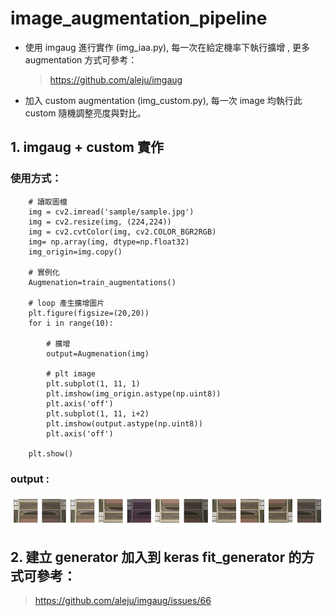 # image_augmentation_pipeline
* 使用 imgaug 進行實作 (img_iaa.py), 每一次在給定機率下執行擴增 , 更多 augmentation 方式可參考：
    > https://github.com/aleju/imgaug
* 加入 custom augmentation (img_custom.py), 每一次 image 均執行此 custom 隨機調整亮度與對比。 

## 1. imgaug + custom 實作
### 使用方式：
```python=
    # 讀取圖檔
    img = cv2.imread('sample/sample.jpg')  
    img = cv2.resize(img, (224,224))
    img = cv2.cvtColor(img, cv2.COLOR_BGR2RGB)
    img= np.array(img, dtype=np.float32)
    img_origin=img.copy()
    
    # 實例化
    Augmenation=train_augmentations()
    
    # loop 產生擴增圖片
    plt.figure(figsize=(20,20))
    for i in range(10):

        # 擴增
        output=Augmenation(img)

        # plt image
        plt.subplot(1, 11, 1)
        plt.imshow(img_origin.astype(np.uint8))
        plt.axis('off')
        plt.subplot(1, 11, i+2)
        plt.imshow(output.astype(np.uint8))
        plt.axis('off')
    
    plt.show()
```
### output :
![result](result.png)

## 2. 建立 generator 加入到 keras fit_generator 的方式可參考：
> https://github.com/aleju/imgaug/issues/66


